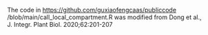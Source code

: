 The code in https://github.com/guxiaofengcaas/publiccode  
/blob/main/call_local_compartment.R was modified from Dong et al.,   
J. Integr. Plant Biol. 2020;62:201-207
